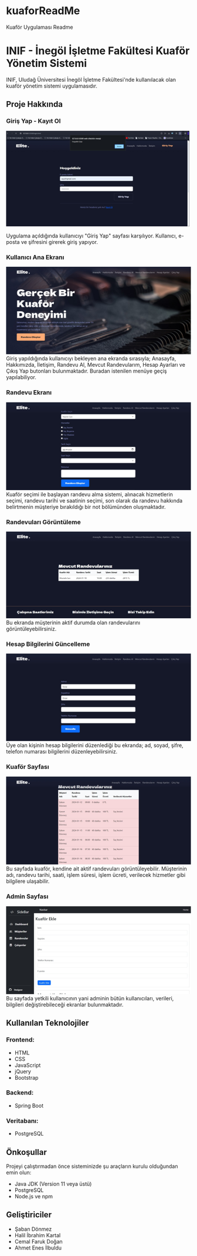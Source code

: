 # kuaforReadMe
Kuaför Uygulaması Readme
# INIF - İnegöl İşletme Fakültesi Kuaför Yönetim Sistemi

INIF, Uludağ Üniversitesi İnegöl İşletme Fakültesi'nde kullanılacak olan kuaför yönetim sistemi uygulamasıdır.

## Proje Hakkında

### Giriş Yap - Kayıt Ol
<p float="left">
<img width="500" src="https://raw.githubusercontent.com/Enesilbuldu/kuaforReadMe/main/IMG-20240117-WA0069.jpg" />
</p>
Uygulama açıldığında kullanıcıyı "Giriş Yap" sayfası karşılıyor. Kullanıcı, e-posta ve şifresini girerek giriş yapıyor.

### Kullanıcı Ana Ekranı
<img src="https://raw.githubusercontent.com/Enesilbuldu/kuaforReadMe/main/IMG-20240117-WA0071.jpg" />
Giriş yapıldığında kullanıcıyı bekleyen ana ekranda sırasıyla; Anasayfa, Hakkımızda, İletişim, Randevu Al, Mevcut Randevularım, Hesap Ayarları ve Çıkış Yap butonları bulunmaktadır. Buradan istenilen menüye geçiş yapılabiliyor.

### Randevu Ekranı
<img src="https://raw.githubusercontent.com/Enesilbuldu/kuaforReadMe/main/IMG-20240117-WA0061.jpg" />
Kuaför seçimi ile başlayan randevu alma sistemi, alınacak hizmetlerin seçimi, randevu tarihi ve saatinin seçimi, son olarak da randevu hakkında belirtmenin müşteriye bırakıldığı bir not bölümünden oluşmaktadır.

### Randevuları Görüntüleme
<img src="https://raw.githubusercontent.com/Enesilbuldu/kuaforReadMe/main/IMG-20240117-WA0073.jpg" />
Bu ekranda müşterinin aktif durumda olan randevularını görüntüleyebilirsiniz.

### Hesap Bilgilerini Güncelleme
<img src="https://raw.githubusercontent.com/Enesilbuldu/kuaforReadMe/main/IMG-20240117-WA0075.jpg" />
Üye olan kişinin hesap bilgilerini düzenlediği bu ekranda; ad, soyad, şifre, telefon numarası bilgilerini düzenleyebilirsiniz.

### Kuaför Sayfası
<img src="https://github.com/Enesilbuldu/kuaforReadMe/blob/main/IMG-20240117-WA0080.jpg" />
Bu sayfada kuaför, kendine ait aktif randevuları görüntüleyebilir. Müşterinin adı, randevu tarihi, saati, işlem süresi, işlem ücreti, verilecek hizmetler gibi bilgilere ulaşabilir.

### Admin Sayfası
<img src="https://github.com/Enesilbuldu/kuaforReadMe/blob/main/IMG-20240117-WA0081.jpg" />
Bu sayfada yetkili kullanıcının yani adminin bütün kullanıcıları, verileri, bilgileri değiştirebileceği ekranlar bulunmaktadır.

## Kullanılan Teknolojiler

### Frontend:

- HTML
- CSS
- JavaScript
- jQuery
- Bootstrap

### Backend:

- Spring Boot

### Veritabanı:

- PostgreSQL

## Önkoşullar

Projeyi çalıştırmadan önce sisteminizde şu araçların kurulu olduğundan emin olun:

- Java JDK (Version 11 veya üstü)
- PostgreSQL
- Node.js ve npm

## Geliştiriciler

- Şaban Dönmez
- Halil İbrahim Kartal
- Cemal Faruk Doğan
- Ahmet Enes İlbuldu
